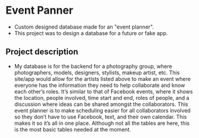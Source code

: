 # Event Panner
- Custom designed database made for an "event planner".
- This project was to design a database for a future or fake app.

## Project description
- My database is for the backend for a photography group, where photographers, models, designers, stylists, makeup artist, etc. This site/app would allow for the artists listed above to make an event where everyone has the information they need to help collaborate and know each other’s roles. It’s similar to that of Facebook events, where it shows the location, people involved, time start and end, roles of people, and a discussion where ideas can be shared amongst the collaborators. This event planner is to make scheduling easier for all collaborators involved so they don’t have to use Facebook, text, and their own calendar. This makes it so it’s all in one place. Although not all the tables are here, this is the most basic tables needed at the moment. 
